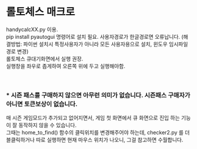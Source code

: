 # 롤토체스 매크로
handycalcXX.py 이용. <br>
pip install pyautogui 명령어로 설치 필요. 사용자경로가 한글경로면 오류납니다. (해결방법: 파이썬 설치시 특정사용자가 아니라 모든 사용자용으로 설치, 윈도우 임시파일 경로 변경) <br>
롤토체스 큐대기화면에서 실행 권장. <br>
실행창을 좌우로 좁게하여 오른쪽 위에 두고 실행해야함. <br> <br> <br>
### * 시즌 패스를 구매하지 않으면 아무런 의미가 없습니다. 시즌패스 구매자가 아니면 토큰보상이 없습니다.
매 시즌 게임모드가 추가되고 없어지면서, 게임 첫 화면에서 큐 화면으로 진입 하는 기능이 잘 동작하지 않을 수 있습니다. <br>
그때는 home_to_find() 함수의 클릭위치를 변경해주어야 하는데, checker2.py 를 더블클릭하거나 따로 실행하면 현재 마우스 위치가 나오니,
그걸 참고하면 수월합니다.
